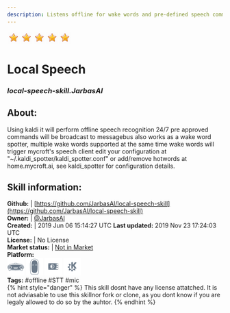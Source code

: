 ```yaml
---
description: Listens offline for wake words and pre-defined speech commands
---
```


![](../.gitbook/assets/star.png)![](../.gitbook/assets/star.png)![](../.gitbook/assets/star.png)![](../.gitbook/assets/star.png)![](../.gitbook/assets/star.png)  
# Local Speech  
### _local-speech-skill.JarbasAl_  
## About:  
Using kaldi it will perform offline speech recognition 24/7
pre approved commands will be broadcast to messagebus
also works as a wake word spotter, multiple wake words supported at the same time
wake words will trigger mycroft's speech client
edit your configuration at "~/.kaldi_spotter/kaldi_spotter.conf" or add/remove hotwords at home.mycroft.ai, see kaldi_spotter for configuration details.

## Skill information:  
**Github:** | [https://github.com/JarbasAl/local-speech-skill](https://github.com/JarbasAl/local-speech-skill)  
**Owner:** | [@JarbasAl](https://github.com/JarbasAl)  
**Created:** | 2019 Jun 06 15:14:27 UTC  **Last updated:** 2019 Nov 23 17:24:03 UTC  
**License:** | No License  
**Market status:** | [Not in Market](https://market.mycroft.ai/skill/)  
**Platform:**  
 ![Mark I](../.gitbook/assets/mark-1-icon.png)  ![Mark II](../.gitbook/assets/mark-2-icon.png)  ![Picroft](../.gitbook/assets/picroft-icon.png)  ![plasmoid](../.gitbook/assets/kde.png)   
**Tags:** \#offline \#STT \#mic   
{% hint style="danger" %}
This skill dosnt have any license attatched. It is not adviasable to use this skillnor fork or clone, as you dont know if you are legaly allowed to do so by the auhtor.
{% endhint %}
